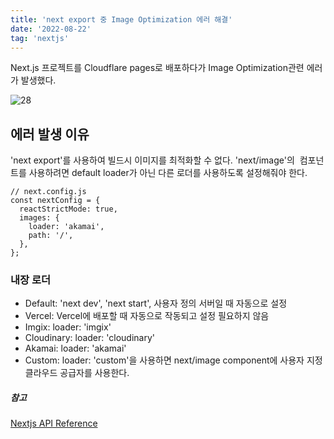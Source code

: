 ```yaml
---
title: 'next export 중 Image Optimization 에러 해결'
date: '2022-08-22'
tag: 'nextjs'
---
```


Next.js 프로젝트를 Cloudflare pages로 배포하다가 Image Optimization관련 에러가 발생했다.

![28](https://user-images.githubusercontent.com/60374596/185820690-99499af8-286a-400e-81c9-808ebe34d558.png)

## 에러 발생 이유

'next export'를 사용하여 빌드시 이미지를 최적화할 수 없다.
'next/image'의 <Image /> 컴포넌트를 사용하려면 default loader가 아닌 다른 로더를 사용하도록 설정해줘야 한다.

```
// next.config.js
const nextConfig = {
  reactStrictMode: true,
  images: {
    loader: 'akamai',
    path: '/',
  },
};
```

### 내장 로더

- Default: 'next dev', 'next start', 사용자 정의 서버일 때 자동으로 설정
- Vercel: Vercel에 배포할 때 자동으로 작동되고 설정 필요하지 않음
- Imgix: loader: 'imgix'
- Cloudinary: loader: 'cloudinary'
- Akamai: loader: 'akamai'
- Custom: loader: 'custom'을 사용하면 next/image component에 사용자 지정 클라우드 공급자를 사용한다.

##### 참고

[Nextjs API Reference](https://nextjs.org/docs/api-reference/next/image#loader-configuration)
